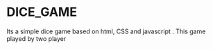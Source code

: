 # DICE_GAME
Its a simple dice game based on html, CSS and javascript . This game played by two player 
